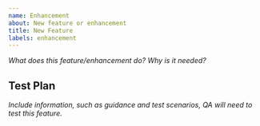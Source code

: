 ```yaml
---
name: Enhancement
about: New feature or enhancement
title: New Feature
labels: enhancement
---
```


_What does this feature/enhancement do? Why is it needed?_

## Test Plan

_Include information, such as guidance and test scenarios, QA will need to test this feature._
